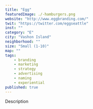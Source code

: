 ```yaml
---
title: "Egg"
featuredImage: ./-hamburgers.png
website: "http://www.eggbranding.com/"
twit: "https://twitter.com/eggseattle"
inst: ""
category: "E"
city: "Vashon Island"
neighborhood: ""
size: "Small (1-10)"
map: ""
tags:
    - branding
    - marketing
    - strategy
    - advertising
    - naming
    - experiential
published: true
---
```


Description
